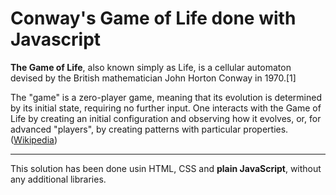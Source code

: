 # Conway's Game of Life done with Javascript

**The Game of Life**, also known simply as Life, is a cellular automaton devised by the British mathematician John Horton Conway in 1970.[1]

The "game" is a zero-player game, meaning that its evolution is determined by its initial state, requiring no further input. One interacts with the Game of Life by creating an initial configuration and observing how it evolves, or, for advanced "players", by creating patterns with particular properties. ([Wikipedia](https://en.wikipedia.org/wiki/Conway%27s_Game_of_Life))

----------
This solution has been done usin HTML, CSS and  **plain JavaScript**, without any additional libraries.
